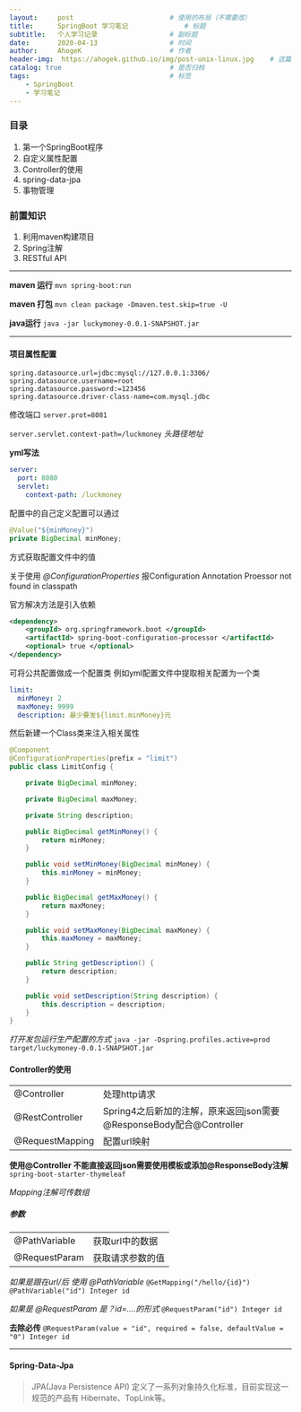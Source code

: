 ```yaml
---
layout:     post                        # 使用的布局（不需要改）
title:      SpringBoot 学习笔记              # 标题
subtitle:   个人学习记录                  # 副标题
date:       2020-04-13                  # 时间
author:     AhogeK                      # 作者
header-img:  https://ahogek.github.io/img/post-unix-linux.jpg    # 这篇文章标题背景图片
catalog: true                           # 是否归档
tags:                                   # 标签
    - SpringBoot
    - 学习笔记
---
```


### 目录
1. 第一个SpringBoot程序
2. 自定义属性配置
3. Controller的使用
4. spring-data-jpa
5. 事物管理

### 前置知识
1. 利用maven构建项目
2. Spring注解
3. RESTful API

---

**maven 运行**
``mvn spring-boot:run``

**maven 打包**
``mvn clean package -Dmaven.test.skip=true -U``

**java运行**
``java -jar luckymoney-0.0.1-SNAPSHOT.jar`` 

---

#### 项目属性配置

```properties
spring.datasource.url=jdbc:mysql://127.0.0.1:3306/
spring.datasource.username=root
spring.datasource.password:=123456
spring.datasource.driver-class-name=com.mysql.jdbc
```

修改端口 ``server.prot=8081``

``server.servlet.context-path=/luckmoney`` *头路径地址*

**yml写法**

```yml
server:
  port: 8080
  servlet:
    context-path: /luckmoney
```

配置中的自己定义配置可以通过
```java
@Value("${minMoney}")
private BigDecimal minMoney;
```
方式获取配置文件中的值

关于使用 *@ConfigurationProperties* 报Configuration Annotation Proessor not found in classpath

官方解决方法是引入依赖
```xml
<dependency>
    <groupId> org.springframework.boot </groupId>
    <artifactId> spring-boot-configuration-processor </artifactId>
    <optional> true </optional>
</dependency>
```

可将公共配置做成一个配置类
例如yml配置文件中提取相关配置为一个类
```yml
limit:
  minMoney: 2
  maxMoney: 9999
  description: 最少要发${limit.minMoney}元
```
然后新建一个Class类来注入相关属性
```java
@Component
@ConfigurationProperties(prefix = "limit")
public class LimitConfig {

    private BigDecimal minMoney;

    private BigDecimal maxMoney;

    private String description;

    public BigDecimal getMinMoney() {
        return minMoney;
    }

    public void setMinMoney(BigDecimal minMoney) {
        this.minMoney = minMoney;
    }

    public BigDecimal getMaxMoney() {
        return maxMoney;
    }

    public void setMaxMoney(BigDecimal maxMoney) {
        this.maxMoney = maxMoney;
    }

    public String getDescription() {
        return description;
    }

    public void setDescription(String description) {
        this.description = description;
    }
}
```

*打开发包运行生产配置的方式*
``java -jar -Dspring.profiles.active=prod target/luckymoney-0.0.1-SNAPSHOT.jar``

#### Controller的使用

<table>
    <tr>
        <td>@Controller</td>
        <td>处理http请求</td>
    </tr>
    <tr>
        <td>@RestController</td>
        <td>Spring4之后新加的注解，原来返回json需要@ResponseBody配合@Controller</td>
    </tr>
    <tr>
        <td>@RequestMapping</td>
        <td>配置url映射</td>
    </tr>
</table>

**使用@Controller 不能直接返回json需要使用模板或添加@ResponseBody注解**
``spring-boot-starter-thymeleaf``

*Mapping注解可传数组*

##### 参数

<table>
    <tr>
        <td>@PathVariable</td>
        <td>获取url中的数据</td>
    </tr>
    <tr>
        <td>@RequestParam</td>
        <td>获取请求参数的值</td>
    </tr>
</table>

*如果是跟在url/后 使用 @PathVariable*
``@GetMapping("/hello/{id}")``
``@PathVariable("id") Integer id``

*如果是 @RequestParam 是？id=....的形式*
``@RequestParam("id") Integer id``

**去除必传**
``@RequestParam(value = "id", required = false, defaultValue = "0") Integer id``

---

#### Spring-Data-Jpa

> JPA(Java Persistence API) 定义了一系列对象持久化标准，目前实现这一规范的产品有 Hibernate、TopLink等。
